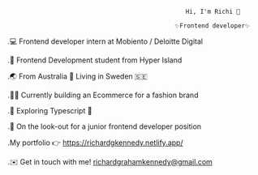 


                                                     Hi, I'm Richi 👋

                                                  ✨Frontend developer✨

.💻 Frontend developer intern at Mobiento / Deloitte Digital

.📖 Frontend Development student from Hyper Island

.🌏 From Australia 🦘 Living in Sweden 🇸🇪

.👷‍♂️ Currently building an Ecommerce for a fashion brand

.🧭 Exploring Typescript 🦾

.👀 On the look-out for a junior frontend developer position 

.My portfolio 👉 https://richardgkennedy.netlify.app/ 

.✉️ Get in touch with me! richardgrahamkennedy@gmail.com
<!--
**RichiKennedy/RichiKennedy** is a ✨ _special_ ✨ repository because its `README.md` (this file) appears on your GitHub profile.

Here are some ideas to get you started:

- 🔭 I’m currently working on ...
- 🌱 I’m currently learning ...
- 👯 I’m looking to collaborate on ...
- 🤔 I’m looking for help with ...
- 💬 Ask me about ...
- 📫 How to reach me: ...
- 😄 Pronouns: ...
- ⚡ Fun fact: ...
-->
